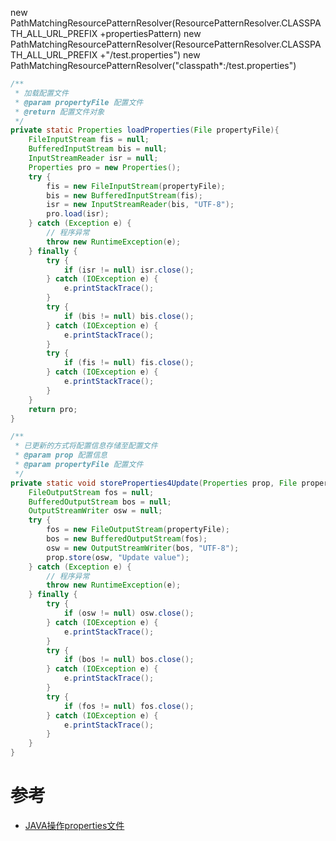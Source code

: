 new PathMatchingResourcePatternResolver(ResourcePatternResolver.CLASSPATH_ALL_URL_PREFIX  +propertiesPattern)
new PathMatchingResourcePatternResolver(ResourcePatternResolver.CLASSPATH_ALL_URL_PREFIX  +"/test.properties")
new PathMatchingResourcePatternResolver("classpath*:/test.properties")

```java
/**
 * 加载配置文件
 * @param propertyFile 配置文件
 * @return 配置文件对象
 */
private static Properties loadProperties(File propertyFile){
    FileInputStream fis = null;
    BufferedInputStream bis = null;
    InputStreamReader isr = null;
    Properties pro = new Properties();
    try {
        fis = new FileInputStream(propertyFile);
        bis = new BufferedInputStream(fis);
        isr = new InputStreamReader(bis, "UTF-8");
        pro.load(isr);
    } catch (Exception e) {
        // 程序异常
        throw new RuntimeException(e);
    } finally {
        try {
            if (isr != null) isr.close();
        } catch (IOException e) {
            e.printStackTrace();
        }
        try {
            if (bis != null) bis.close();
        } catch (IOException e) {
            e.printStackTrace();
        }
        try {
            if (fis != null) fis.close();
        } catch (IOException e) {
            e.printStackTrace();
        }
    }
    return pro;
}
```
```java
/**
 * 已更新的方式将配置信息存储至配置文件
 * @param prop 配置信息
 * @param propertyFile 配置文件
 */
private static void storeProperties4Update(Properties prop, File propertyFile){
    FileOutputStream fos = null;
    BufferedOutputStream bos = null;
    OutputStreamWriter osw = null;
    try {
        fos = new FileOutputStream(propertyFile);
        bos = new BufferedOutputStream(fos);
        osw = new OutputStreamWriter(bos, "UTF-8");
        prop.store(osw, "Update value");
    } catch (Exception e) {
        // 程序异常
        throw new RuntimeException(e);
    } finally {
        try {
            if (osw != null) osw.close();
        } catch (IOException e) {
            e.printStackTrace();
        }
        try {
            if (bos != null) bos.close();
        } catch (IOException e) {
            e.printStackTrace();
        }
        try {
            if (fos != null) fos.close();
        } catch (IOException e) {
            e.printStackTrace();
        }
    }
}
```

# 参考
  * [JAVA操作properties文件](http://www.cnblogs.com/panjun-Donet/archive/2009/07/17/1525597.html)
